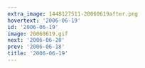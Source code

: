 ```yaml
---
extra_image: 1448127511-20060619after.png
hovertext: '2006-06-19'
id: '2006-06-19'
image: 20060619.gif
next: '2006-06-20'
prev: '2006-06-18'
title: '2006-06-19'
---
```

